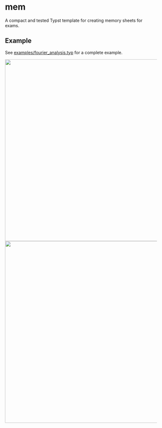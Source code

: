# mem

A compact and tested Typst template for creating memory sheets for exams.

## Example

See [examples/fourier_analysis.typ](./examples/fourier_analysis.typ) for a complete example.

<image src="./examples/fourier_analysis_1.png" width="600"/>
<image src="./examples/fourier_analysis_2.png" width="600"/>
